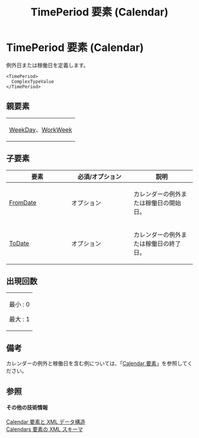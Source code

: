 ﻿---
title: TimePeriod 要素 (Calendar)
TOCTitle: TimePeriod 要素 (Calendar)
ms:assetid: bded10b6-c40c-4d6e-83c2-0ec82dd3eac8
ms:mtpsurl: https://msdn.microsoft.com/ja-jp/library/Bb968661(v=office.12)
ms:contentKeyID: 16745819
ms.date: 06/30/2008
mtps_version: v=office.12
ms.translationtype: HT
---

# TimePeriod 要素 (Calendar)

例外日または稼働日を定義します。

    <TimePeriod>
      ComplexTypeValue
    </TimePeriod>

## 親要素

<table>
<colgroup>
<col style="width: 100%" />
</colgroup>
<tbody>
<tr class="odd">
<td><p><a href="weekday-element.md">WeekDay</a>、<a href="workweek-element.md">WorkWeek</a></p></td>
</tr>
</tbody>
</table>


## 子要素


<table>
<colgroup>
<col style="width: 33%" />
<col style="width: 33%" />
<col style="width: 33%" />
</colgroup>
<thead>
<tr class="header">
<th>要素</th>
<th>必須/オプション</th>
<th>説明</th>
</tr>
</thead>
<tbody>
<tr class="odd">
<td><p><a href="fromdate-element-calendar.md">FromDate</a></p></td>
<td><p>オプション</p></td>
<td><p>カレンダーの例外または稼働日の開始日。</p></td>
</tr>
<tr class="even">
<td><p><a href="todate-element-calendar.md">ToDate</a></p></td>
<td><p>オプション</p></td>
<td><p>カレンダーの例外または稼働日の終了日。</p></td>
</tr>
</tbody>
</table>


## 出現回数

<table>
<colgroup>
<col style="width: 100%" />
</colgroup>
<tbody>
<tr class="odd">
<td><p>最小 : 0</p>
<p>最大 : 1</p></td>
</tr>
</tbody>
</table>


## 備考

カレンダーの例外と稼働日を含む例については、「[Calendar 要素](calendar-element.md)」を参照してください。

## 参照

#### その他の技術情報

[Calendar 要素と XML データ構造](calendar-elements-and-xml-structure.md)  
[Calendars 要素の XML スキーマ](xml-schema-for-the-calendars-element.md)


